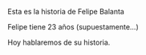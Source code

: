 Esta es la historia de Felipe Balanta

Felipe tiene 23 años (supuestamente...)


Hoy hablaremos de su historia.